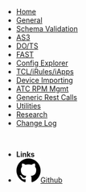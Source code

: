 

- [Home](README.md)
- [General](general.md)
- [Schema Validation](schema_validation.md)
- [AS3](as3.md)
- [DO/TS](do_ts.md)
- [FAST](fast.md)
- [Config Explorer](config_explorer.md)
- [TCL/iRules/iApps](tcl.md)
- [Device Importing](Device_Importing.md)
- [ATC RPM Mgmt](atc_rpm_mgmt.md)
- [Generic Rest Calls](Generic_REST_Calls.md)
- [Utilities](utilities.md)
- [Research](research.md)
- [Change Log](/changelog)

&nbsp;

- **Links**
- [![Github](media/github.svg)Github](https://github.com/f5devcentral/vscode-f5)